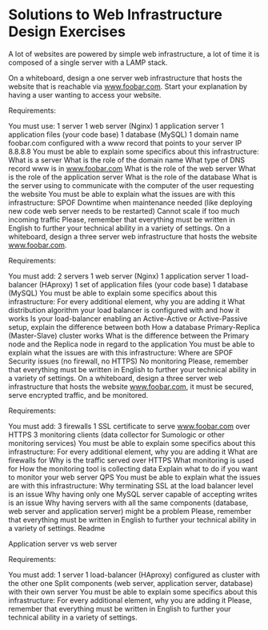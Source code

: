# Solutions to Web Infrastructure Design Exercises

A lot of websites are powered by simple web infrastructure, a lot of time it is composed of a single server with a LAMP stack.

On a whiteboard, design a one server web infrastructure that hosts the website that is reachable via www.foobar.com. Start your explanation by having a user wanting to access your website.

 Requirements:

 You must use:
     1 server
     1 web server (Nginx)
     1 application server
     1 application files (your code base)
     1 database (MySQL)
     1 domain name foobar.com configured with a www record that points to your server IP 8.8.8.8
 You must be able to explain some specifics about this infrastructure:
     What is a server
     What is the role of the domain name
     What type of DNS record www is in www.foobar.com
     What is the role of the web server
     What is the role of the application server
     What is the role of the database
     What is the server using to communicate with the computer of the user requesting the website
 You must be able to explain what the issues are with this infrastructure:
     SPOF
     Downtime when maintenance needed (like deploying new code web server needs to be restarted)
     Cannot scale if too much incoming traffic
 Please, remember that everything must be written in English to further your technical ability in a variety of settings.
On a whiteboard, design a three server web infrastructure that hosts the website www.foobar.com.

 Requirements:

 You must add:
     2 servers
     1 web server (Nginx)
     1 application server
     1 load-balancer (HAproxy)
     1 set of application files (your code base)
     1 database (MySQL)
 You must be able to explain some specifics about this infrastructure:
     For every additional element, why you are adding it
     What distribution algorithm your load balancer is configured with and how it works
     Is your load-balancer enabling an Active-Active or Active-Passive setup, explain the difference between both
     How a database Primary-Replica (Master-Slave) cluster works
     What is the difference between the Primary node and the Replica node in regard to the application
 You must be able to explain what the issues are with this infrastructure:
     Where are SPOF
     Security issues (no firewall, no HTTPS)
     No monitoring
 Please, remember that everything must be written in English to further your technical ability in a variety of settings.
On a whiteboard, design a three server web infrastructure that hosts the website www.foobar.com, it must be secured, serve encrypted traffic, and be monitored.

 Requirements:

 You must add:
     3 firewalls
     1 SSL certificate to serve www.foobar.com over HTTPS
     3 monitoring clients (data collector for Sumologic or other monitoring services)
 You must be able to explain some specifics about this infrastructure:
 For every additional element, why you are adding it
     What are firewalls for
     Why is the traffic served over HTTPS
     What monitoring is used for
     How the monitoring tool is collecting data
     Explain what to do if you want to monitor your web server QPS
 You must be able to explain what the issues are with this infrastructure:
     Why terminating SSL at the load balancer level is an issue
     Why having only one MySQL server capable of accepting writes is an issue
     Why having servers with all the same components (database, web server and application server) might be a problem
 Please, remember that everything must be written in English to further your technical ability in a variety of settings.
Readme

Application server vs web server

 Requirements:

 You must add:
     1 server
     1 load-balancer (HAproxy) configured as cluster with the other one
     Split components (web server, application server, database) with their own server
 You must be able to explain some specifics about this infrastructure:
     For every additional element, why you are adding it
 Please, remember that everything must be written in English to further your technical ability in a variety of settings.
